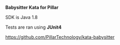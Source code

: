 **Babysitter Kata for Pillar**

SDK is Java 1.8

Tests are ran using **JUnit4**

https://github.com/PillarTechnology/kata-babysitter